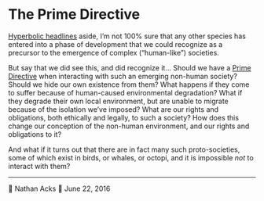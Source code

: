 # The Prime Directive

[Hyperbolic headlines](http://www.sci-news.com/archaeology/macaques-thailand-stone-age-03944.html) aside, I’m not 100% sure that any other species has entered into a phase of development that we could recognize as a precursor to the emergence of complex (“human-like”) societies.

But say that we did see this, and did recognize it… Should we have a [Prime Directive](https://en.wikipedia.org/wiki/Prime_Directive) when interacting with such an emerging non-human society? Should we hide our own existence from them? What happens if they come to suffer because of human-caused environmental degradation? What if they degrade their own local environment, but are unable to migrate because of the isolation we’ve imposed? What are our rights and obligations, both ethically and legally, to such a society? How does this change our conception of the non-human environment, and our rights and obligations to it?

And what if it turns out that there are in fact many such proto-societies, some of which exist in birds, or whales, or octopi, and it is impossible *not* to interact with them?

- - - -

👤 Nathan Acks
📅 June 22, 2016
